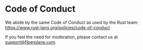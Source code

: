 # Code of Conduct

We abide by the same Code of Conduct as used by the Rust team:
https://www.rust-lang.org/policies/code-of-conduct

If you feel the need for moderation, please contact us at support@fiberplane.com.
